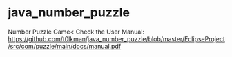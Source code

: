 java_number_puzzle
==================

Number Puzzle Game&lt;
Check the User Manual:
https://github.com/t0lkman/java_number_puzzle/blob/master/EclipseProject/src/com/puzzle/main/docs/manual.pdf
